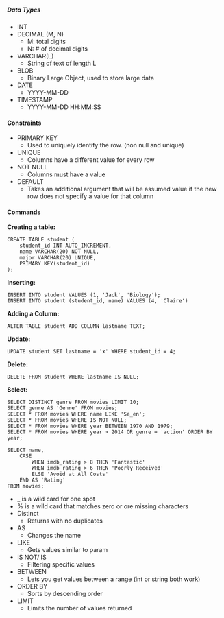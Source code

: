 ##### Data Types
* INT
* DECIMAL (M, N)
	* M: total digits
	* N: # of decimal digits
* VARCHAR(L)
	* String of text of length L
* BLOB
	* Binary Large Object, used to store large data
* DATE
	* YYYY-MM-DD
* TIMESTAMP
	* YYYY-MM-DD HH:MM:SS

#### Constraints
* PRIMARY KEY
	* Used to uniquely identify the row. (non null and unique)
* UNIQUE
	* Columns have a different value for every row
* NOT NULL
	* Columns must have a value 
* DEFAULT
	* Takes an additional argument that will be assumed value if the new row does not specify a value for that column
#### Commands
**Creating a table:** 
``` plsql
CREATE TABLE student (
	student_id INT AUTO_INCREMENT,
	name VARCHAR(20) NOT NULL,
	major VARCHAR(20) UNIQUE,
	PRIMARY KEY(student_id)
);
```

**Inserting:**
```plsql
INSERT INTO student VALUES (1, 'Jack', 'Biology');
INSERT INTO student (student_id, name) VALUES (4, 'Claire')
```

**Adding a Column:**
```plsql
ALTER TABLE student ADD COLUMN lastname TEXT;
```

**Update:**
```plsql
UPDATE student SET lastname = 'x' WHERE student_id = 4;
```

**Delete:**
```plsql
DELETE FROM student WHERE lastname IS NULL;
```

**Select:**
```plsql
SELECT DISTINCT genre FROM movies LIMIT 10;
SELECT genre AS 'Genre' FROM movies;
SELECT * FROM movies WHERE name LIKE 'Se_en';   
SELECT * FROM movies WHERE IS NOT NULL;
SELECT * FROM movies WHERE year BETWEEN 1970 AND 1979;
SELECT * FROM movies WHERE year > 2014 OR genre = 'action' ORDER BY year;

SELECT name,
	CASE
		WHEN imdb_rating > 8 THEN 'Fantastic'
		WHEN imdb_rating > 6 THEN 'Poorly Received'
		ELSE 'Avoid at All Costs'
	END AS 'Rating'
FROM movies;
```
* _ is a wild card for one spot
* % is a wild card that matches zero or ore missing characters
* Distinct
	* Returns with no duplicates
* AS 
	* Changes the name
* LIKE
	* Gets values similar to param
* IS NOT/ IS
	* Filtering specific values
* BETWEEN
	* Lets you get values between a range (int or string both work)
* ORDER BY 
	* Sorts by descending order
* LIMIT
	* Limits the number of values returned

